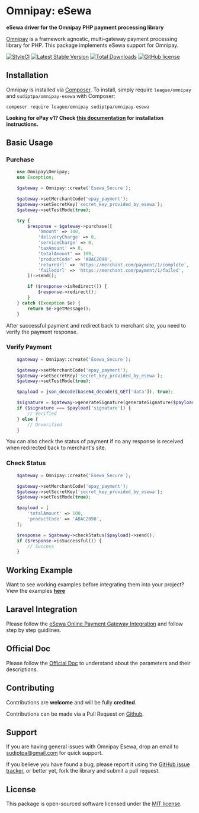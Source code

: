 # Omnipay: eSewa

**eSewa driver for the Omnipay PHP payment processing library**

[Omnipay](https://github.com/thephpleague/omnipay) is a framework agnostic, multi-gateway payment
processing library for PHP. This package implements eSewa support for Omnipay.

[![StyleCI](https://github.styleci.io/repos/75586885/shield?branch=master&format=plastic)](https://github.styleci.io/repos/75586885)
[![Latest Stable Version](https://poser.pugx.org/sudiptpa/omnipay-esewa/v/stable)](https://packagist.org/packages/sudiptpa/omnipay-esewa)
[![Total Downloads](https://poser.pugx.org/sudiptpa/omnipay-esewa/downloads)](https://packagist.org/packages/sudiptpa/omnipay-esewa)
[![GitHub license](https://img.shields.io/badge/license-MIT-blue.svg)](https://raw.githubusercontent.com/sudiptpa/esewa/master/LICENSE)

## Installation

Omnipay is installed via [Composer](http://getcomposer.org/). To install, simply require `league/omnipay` and `sudiptpa/omnipay-esewa` with Composer:

```
composer require league/omnipay sudiptpa/omnipay-esewa
```

**Looking for ePay v1? Check [this documentation](./docs/README-v1.md) for installation instructions.**

## Basic Usage

### Purchase

```php
    use Omnipay\Omnipay;
    use Exception;

    $gateway = Omnipay::create('Esewa_Secure');

    $gateway->setMerchantCode('epay_payment');
    $gateway->setSecretKey('secret_key_provided_by_esewa');
    $gateway->setTestMode(true);

    try {
        $response = $gateway->purchase([
            'amount' => 100,
            'deliveryCharge' => 0,
            'serviceCharge' => 0,
            'taxAmount' => 0,
            'totalAmount' => 100,
            'productCode' => 'ABAC2098',
            'returnUrl' => 'https://merchant.com/payment/1/complete',
            'failedUrl' => 'https://merchant.com/payment/1/failed',
        ])->send();

        if ($response->isRedirect()) {
            $response->redirect();
        }
    } catch (Exception $e) {
        return $e->getMessage();
    }
```

After successful payment and redirect back to merchant site, you need to verify the payment response.

### Verify Payment

```php
    $gateway = Omnipay::create('Esewa_Secure');

    $gateway->setMerchantCode('epay_payment');
    $gateway->setSecretKey('secret_key_provided_by_esewa');
    $gateway->setTestMode(true);

    $payload = json_decode(base64_decode($_GET['data']), true);

    $signature = $gateway->generateSignature(generateSignature($payload));
    if ($signature === $payload['signature']) {
        // Verified
    } else {
        // Unverified
    }
```

You can also check the status of payment if no any response is received when redirected back to merchant's site.

### Check Status

```php
    $gateway = Omnipay::create('Esewa_Secure');

    $gateway->setMerchantCode('epay_payment');
    $gateway->setSecretKey('secret_key_provided_by_esewa');
    $gateway->setTestMode(true);

    $payload = [
        'totalAmount' => 100,
        'productCode' => 'ABAC2098',
    ];

    $response = $gateway->checkStatus($payload)->send();
    if ($response->isSuccessful()) {
        // Success
    }
```

## Working Example

Want to see working examples before integrating them into your project? View the examples **[here](https://github.com/pralhadstha/payment-gateways-examples)**

## Laravel Integration

Please follow the [eSewa Online Payment Gateway Integration](https://sujipthapa.com/blog/esewa-payment-gateway-integration-with-laravel) and follow step by step guidlines.

## Official Doc

Please follow the [Official Doc](https://developer.esewa.com.np) to understand about the parameters and their descriptions.

## Contributing

Contributions are **welcome** and will be fully **credited**.

Contributions can be made via a Pull Request on [Github](https://github.com/sudiptpa/esewa).

## Support

If you are having general issues with Omnipay Esewa, drop an email to sudiptpa@gmail.com for quick support.

If you believe you have found a bug, please report it using the [GitHub issue tracker](https://github.com/sudiptpa/esewa/issues),
or better yet, fork the library and submit a pull request.

## License

This package is open-sourced software licensed under the [MIT license](https://opensource.org/licenses/MIT).
